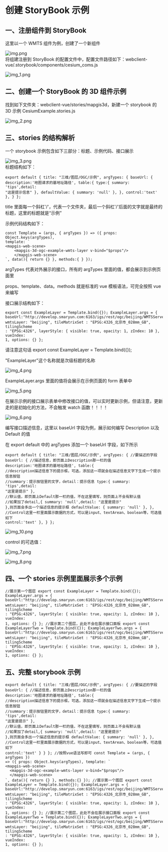 # 创建 StoryBook 示例

## 一、注册组件到 StoryBook

这里以一个 WMTS 组件为例，创建了一个新组件

![img.png](../guide/img/img.png)
<br>
将组建注册到 StoryBook 的配置文件中，配置文件路径如下：webclient-vue/.storybook/components/cesium_coms.js

![img_1.png](../guide/img/img_1.png)

## 二、创建一个 StoryBook 的 3D 组件示例

找到如下文件夹：webclient-vue/stories/mapgis3d，新建一个 storybook 的 3D 示例 CesiumExample.stories.js

![img_2.png](../guide/img/img_2.png)

## 三、stories 的结构解析

一个 storybook 示例包含如下三部分：标题、示例代码、接口展示

![img_3.png](../guide/img/img_3.png)
<br>
标题结构如下：

```vue
export default { title: "三维/图层/OGC/示例", argTypes: { baseUrl: {
description:'地图请求的基地址路径', table:{ type:{ summary: 'tips',detail:
"这是提示信息" }, defaultValue: { summary: 'null' }, }, control:'text' }, } };
```

title 里面每一个斜杠'/'，代表一个文件夹，最后一个斜杠'/'后面的文字就是最终的标题，这里的标题就是“示例”
<br>

示例代码结构如下：

```vue
const Template = (args, { argTypes }) => ({ props: Object.keys(argTypes),
template: `
<mapgis-web-scene>
    <mapgis-3d-ogc-example-wmts-layer v-bind="$props"/>
    </mapgis-web-scene>
`, data(){ return {} }, methods:{ } });
```

argTypes 代表对外展示的接口，所有的 argTypes 里面的值，都会展示到示例页面里

props、template、data。methods 就是标准的 vue 模板语法，可完全按照 vue 来编写
<br>

接口展示结构如下：

```vue
export const ExampleLayer = Template.bind({}); ExampleLayer.args = {
baseUrl:"http://develop.smaryun.com:6163/igs/rest/ogc/beijing/WMTSServer",
wmtsLayer: "beijing", tileMatrixSet : "EPSG:4326_北京市_028mm_GB", tilingScheme
: "EPSG:4326", layerStyle: { visible: true, opacity: 1, zIndex: 10 }, vueIndex:
1, options: {} };
```

请注意这句话 export const ExampleLayer = Template.bind({});
<br>

"ExampleLayer"这个名称就是次级标题的名称

![img_4.png](../guide/img/img_4.png)
<br>

ExampleLayer.args 里面的值将会展示在示例页面的 form 表单中

![img_5.png](../guide/img/img_5.png)
<br>

在展示示例的接口展示表单中修改接口的值，可以实时更新示例，但请注意，更新走的是初始化的方法，不会触发 watch 函数！！！！

![img_6.png](../guide/img/img_6.png)
<br>

编写接口描述信息，这里以 baseUrl 字段为例，展示如何编写 Description 以及 Default 的值

在 export default 中的 argTypes 添加一个 baseUrl 字段，如下所示

```vue
export default { title: "三维/图层/OGC/示例", argTypes: { //要描述的字段
baseUrl: { //描述信息，即页面上Description那一栏的值
description:'地图请求的基地址路径', table:{
//description描述信息下的提示框，可选，添加这一项就会在描述信息文字下生成一个提示信息按钮
//summary：提示按钮里的文字，detail：提示信息 type:{ summary: 'tips',detail:
"这里是提示" },
//默认值，即页面上Default那一栏的值，不在这里填写，则页面上不会有默认值
//如果加了detail,{ summary: 'null',detail: "这里是提示"
},则页面会多出一个描述信息的提示框 defaultValue: { summary: 'null' }, },
//Control这里一栏里面展示数据的方式，可以是input、textArean、boolean等，可选值如下
control:'text' }, } };
```

![img_10.png](../guide/img/img_10.png)
<br>

control 的可选值：
<br>

![img_7.png](../guide/img/img_7.png)

![img_8.png](../guide/img/img_8.png)

## 四、一个 stories 示例里面展示多个示例

```vue
//展示第一个图层 export const ExampleLayer = Template.bind({});
ExampleLayer.args = {
baseUrl:"http://develop.smaryun.com:6163/igs/rest/ogc/beijing/WMTSServer",
wmtsLayer: "beijing", tileMatrixSet : "EPSG:4326_北京市_028mm_GB", tilingScheme
: "EPSG:4326", layerStyle: { visible: true, opacity: 1, zIndex: 10 }, vueIndex:
1, options: {} }; //展示第二个图层，此处不会在展示接口面板 export const
ExampleLayerTwo = Template.bind({}); ExampleLayerTwo.args = {
baseUrl:"http://develop.smaryun.com:6163/igs/rest/ogc/beijing/WMTSServer",
wmtsLayer: "beijing", tileMatrixSet : "EPSG:4326_北京市_028mm_GB", tilingScheme
: "EPSG:4326", layerStyle: { visible: true, opacity: 1, zIndex: 10 }, vueIndex:
1, options: {} };
```

## 五、完整 storybook 示例

```vue
export default { title: "三维/图层/OGC/示例", argTypes: { //要描述的字段
baseUrl: { //描述信息，即页面上Description那一栏的值
description:'地图请求的基地址路径', table:{
//description描述信息下的提示框，可选，添加这一项就会在描述信息文字下生成一个提示信息按钮
//summary：提示按钮里的文字，detail：提示信息 type:{ summary: 'tips',detail:
"这里是提示" },
//默认值，即页面上Default那一栏的值，不在这里填写，则页面上不会有默认值
//如果加了detail,{ summary: 'null',detail: "这里是提示"
},则页面会多出一个描述信息的提示框 defaultValue: { summary: 'null' }, },
//Control这里一栏里面展示数据的方式，可以是input、textArean、boolean等，可选值如下
control:'text' } } }; //按照vue语法写即可 const Template = (args, { argTypes })
=> ({ props: Object.keys(argTypes), template: `
<mapgis-web-scene>
  <mapgis-3d-ogc-example-wmts-layer v-bind="$props"/>
  </mapgis-web-scene>
`, data(){ return {} }, methods:{} }); //展示第一个图层 export const
ExampleLayer = Template.bind({}); ExampleLayer.args = {
baseUrl:"http://develop.smaryun.com:6163/igs/rest/ogc/beijing/WMTSServer",
wmtsLayer: "beijing", tileMatrixSet : "EPSG:4326_北京市_028mm_GB", tilingScheme
: "EPSG:4326", layerStyle: { visible: true, opacity: 1, zIndex: 10 }, vueIndex:
1, options: {} }; //展示第二个图层，此处不会在展示接口面板 export const
ExampleLayerTwo = Template.bind({}); ExampleLayerTwo.args = {
baseUrl:"http://develop.smaryun.com:6163/igs/rest/ogc/beijing/WMTSServer",
wmtsLayer: "beijing", tileMatrixSet : "EPSG:4326_北京市_028mm_GB", tilingScheme
: "EPSG:4326", layerStyle: { visible: true, opacity: 1, zIndex: 10 }, vueIndex:
1, options: {} };
```
